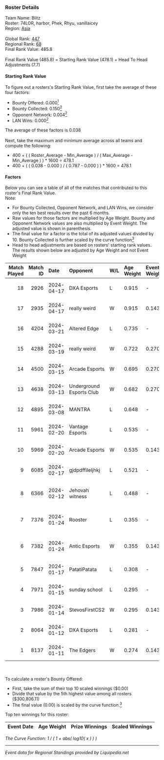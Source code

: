 ### Roster Details<br />
Team Name: Blitz<br />
Roster: 74LOR, harbor, Phek, Rhyu, vanillaicey<br />
Region: [Asia]( ../standings_asia.md)<br />
<br />
Global Rank: [447](../standings_global.md)<br />
Regional Rank: [68]( ../standings_asia.md)<br />
Final Rank Value:  485.8<br />
<br />
Final Rank Value (485.8) = Starting Rank Value (478.1) + Head To Head Adjustments (7.7)<br />

#### Starting Rank Value<br />
To figure out a rosters's Starting Rank Value, first take the average of these four factors:<br />
- Bounty Offered: 0.000[<sup>1</sup>](#table2)
- Bounty Collected: 0.150[<sup>2</sup>](#table1)
- Opponent Network: 0.004[<sup>2</sup>](#table1)
- LAN Wins: 0.000[<sup>2</sup>](#table1)

The average of these factors is 0.038<br />
<br />
Next, take the maximum and minimum average across all teams and compute the following:<br />
- 400 + ( ( Roster_Average - Min_Average ) / ( Max_Average - Min_Average ) ) * 1600 = 478.1
- 400 + ( ( 0.038 - 0.000 ) / ( 0.787 - 0.000 ) ) * 1600 = 478.1


#### Factors<br />
Below you can see a table of all of the matches that contributed to this roster's Final Rank Value.<br />
Note:<br />

- For Bounty Collected, Opponent Network, and LAN Wins, we consider only the ten best results over the past 6 months.
- Raw values for those factors are multiplied by Age Weight. Bounty and Opponent Network values are also multiplied by Event Weight. The adjusted value is shown in parenthesis.
- The final value for a factor is the total of its adjusted values divided by 10. Bounty Collected is further scaled by the curve function[<sup>3</sup>](#curveFunction)
- Head to head adjustments are based on rosters' starting rank values. The results shown below are adjusted by Age Weight and not Event Weight
<span id="table1"></span><br />


| Match Played | Match ID | Date       | Opponent                 | W/L | Age Weight | Event Weight | Bounty Collected | Opponent Network | LAN Wins  | H2H Adj. | Roster                                     |
| -: | -: | :- | :- | :- | :- | :- | :- | :- | :- | -: | :- |
|           18 |     2926 | 2024-04-17 | DXA Esports              | L   | 0.915      | -            | -                | -                | -         |    -8.00 | 74LOR, harbor, Phek, Rhyu, vanillaicey     |
|           17 |     2935 | 2024-04-17 | really weird             | W   | 0.915      | 0.143        | 0.000 (0.000)    | 0.055 (0.007)    | 0 (0.000) |    10.90 | 74LOR, harbor, Phek, Rhyu, vanillaicey     |
|           16 |     4204 | 2024-03-21 | Altered Edge             | L   | 0.735      | -            | -                | -                | -         |    -6.95 | deStiny, Phek, rev, Rhyu, vanillaicey      |
|           15 |     4288 | 2024-03-19 | really weird             | W   | 0.722      | 0.270        | 0.000 (0.000)    | 0.055 (0.011)    | 0 (0.000) |     9.04 | deStiny, Phek, rev, Rhyu, vanillaicey      |
|           14 |     4500 | 2024-03-15 | Arcade Esports           | W   | 0.695      | 0.270        | 0.000 (0.000)    | 0.018 (0.003)    | 0 (0.000) |     8.50 | deStiny, Phek, rev, Rhyu, vanillaicey      |
|           13 |     4638 | 2024-03-13 | Underground Esports Club | W   | 0.682      | 0.270        | 0.000 (0.000)    | 0.070 (0.013)    | 0 (0.000) |    13.28 | deStiny, Phek, rev, Rhyu, vanillaicey      |
|           12 |     4895 | 2024-03-08 | MANTRA                   | L   | 0.648      | -            | -                | -                | -         |    -5.09 | deStiny, Phek, rev, Rhyu, vanillaicey      |
|           11 |     5961 | 2024-02-20 | Vantage Esports          | L   | 0.535      | -            | -                | -                | -         |    -4.16 | 74LOR, Mega2F, Phek, rev, vanillaicey      |
|           10 |     5969 | 2024-02-20 | Arcade Esports           | W   | 0.535      | 0.143        | 0.000 (0.000)    | 0.018 (0.001)    | 0 (0.000) |     6.86 | harbor, HudzM, JiNxZiE, mag1c, PearL       |
|            9 |     6085 | 2024-02-17 | gjdpdffileljhkj          | L   | 0.521      | -            | -                | -                | -         |    -9.70 | BaN4na, Kiyo, NeoAgricola, rzar, sunshinez |
|            8 |     6366 | 2024-02-12 | Jehovah witness          | L   | 0.488      | -            | -                | -                | -         |    -6.95 | badge, DickStacy, mswag, stevie, Texta     |
|            7 |     7376 | 2024-01-24 | Rooster                  | L   | 0.355      | -            | -                | -                | -         |    -1.52 | 74LOR, COOOOOOFFEE, Phek, vanillaicey, ws  |
|            6 |     7382 | 2024-01-24 | Antic Esports            | W   | 0.355      | 0.143        | 0.000 (0.000)    | 0.035 (0.002)    | 0 (0.000) |     5.59 | 74LOR, COOOOOOFFEE, Phek, vanillaicey, ws  |
|            5 |     7847 | 2024-01-17 | PatatiPatata             | L   | 0.308      | -            | -                | -                | -         |    -5.89 | Dronerin, LeveL, MONSTRAOOO, RMZER4, shnzt |
|            4 |     7971 | 2024-01-15 | sunday school            | L   | 0.295      | -            | -                | -                | -         |    -4.54 | 74LOR, Phek, sivart, vanillaicey, ws       |
|            3 |     7986 | 2024-01-14 | StevosFirstCS2           | W   | 0.295      | 0.143        | 0.000 (0.000)    | 0.016 (0.001)    | 0 (0.000) |     4.79 | 74LOR, Phek, sivart, vanillaicey, ws       |
|            2 |     8064 | 2024-01-12 | DXA Esports              | L   | 0.281      | -            | -                | -                | -         |    -1.82 | 74LOR, Phek, sivart, vanillaicey, ws       |
|            1 |     8137 | 2024-01-11 | The Edgers               | W   | 0.274      | 0.143        | 0.000 (0.000)    | 0.000 (0.000)    | 0 (0.000) |     3.38 | denz, E1F, r1ley, Tandoura, YBN fOReMan    |

<br />
<span id="table2"></span><br />
To calculate a roster's Bounty Offered:<br />

- First, take the sum of their top 10 scaled winnings ($0.00)
- Divide that value by the 5th highest value among all rosters ($300,806.11)
- The final value (0.00) is scaled by the curve function.[<sup>3</sup>](#curveFunction)

Top ten winnings for this roster:<br />

| Event Date | Age Weight | Prize Winnings | Scaled Winnings |
| :- | -: | :- | :- |


<span id="curveFunction"></span>_The Curve Function: 1 / ( 1 + abs( log10( x ) ) )_<br />

---
_Event data for Regional Standings provided by Liquipedia.net_<br />
